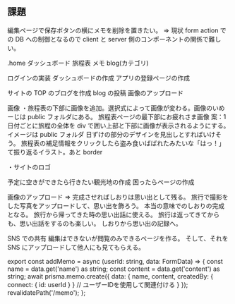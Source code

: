 ## 課題

編集ページで保存ボタンの横にメモを削除を置きたい。
⇒ 現状 form action での DB への制御となるので client と server 側のコンポーネントの関係で難しい。

.home
ダッシュボード
旅程表
メモ
blog(カテゴリ)

ログインの実装
ダッシュボードの作成
アプリの登録ページの作成

サイトの TOP のブログを作成
blog の投稿
画像のアップロード

画像
・旅程表の下部に画像を追加。選択式によって画像が変わる。画像のいめーじは public フォルダにある。
旅程表ページの最下部にお疲れさま画像
案：1
日付ごとに旅程の全体を div で囲い上部と下部に画像が表示されるようにする。イメージは public フォルダ
日ずけの部分のデザインを見出しとすればいけそう。
旅程表の補足情報をクリックしたら盗み食いばばれたみたいな「はっ！」て振り返るイラスト。あと border

・サイトのロゴ

予定に空きができたら行きたい観光地の作成
困ったらページの作成

画像のアップロード
⇒ 完成させればしおりは思い出として残る。
旅行で撮影をした写真をアップロードして、思い出を飾ろう。
本当の意味でのしおりの完成となる。
旅行から帰ってきた時の思い出話に使える。
旅行は返ってきてからも、思い出話をするのも楽しい。
しおりから思い出の記録へ。

SNS での共有
編集はできないが閲覧のみできるページを作る。
そして、それを SNS にアップロードして他人にも見てもらえる。


export const addMemo = async (userId: string, data: FormData) => {
  const name = data.get('name') as string;
  const content = data.get('content') as string; 
  await prisma.memo.create({ data: { 
    name, 
    content,
    createdBy: { connect: { id: userId } } // ユーザーIDを使用して関連付ける
} });
  revalidatePath('/memo');
};